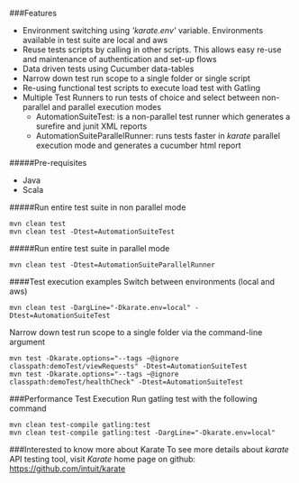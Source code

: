 ###Features
- Environment switching using *'karate.env'* variable. Environments available in test suite are local and aws
- Reuse tests scripts by calling in other scripts. This allows easy re-use and maintenance of authentication and set-up flows
- Data driven tests using Cucumber data-tables
- Narrow down test run scope to a single folder or single script
- Re-using functional test scripts to execute load test with Gatling
- Multiple Test Runners to run tests of choice and select between non-parallel and parallel execution modes
    - AutomationSuiteTest: is a non-parallel test runner which generates a surefire and junit XML reports
    - AutomationSuiteParallelRunner: runs tests faster in *karate* parallel execution mode and generates a cucumber html report


#####Pre-requisites
- Java
- Scala

#####Run entire test suite in non parallel mode
````
mvn clean test
mvn clean test -Dtest=AutomationSuiteTest
````

#####Run entire test suite in parallel mode
````
mvn clean test -Dtest=AutomationSuiteParallelRunner
````

####Test execution examples
Switch between environments (local and aws)
````
mvn clean test -DargLine="-Dkarate.env=local" -Dtest=AutomationSuiteTest
````

Narrow down test run scope to a single folder via the command-line argument
````
mvn test -Dkarate.options="--tags ~@ignore classpath:demoTest/viewRequests" -Dtest=AutomationSuiteTest
mvn test -Dkarate.options="--tags ~@ignore classpath:demoTest/healthCheck" -Dtest=AutomationSuiteTest
````

###Performance Test Execution
Run gatling test with the following command
````
mvn clean test-compile gatling:test
mvn clean test-compile gatling:test -DargLine="-Dkarate.env=local"
````

###Interested to know more about Karate
To see more details about *karate* API testing tool, visit *Karate* home page on github: https://github.com/intuit/karate